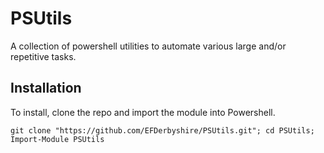 # PSUtils
A collection of powershell utilities to automate various large and/or repetitive tasks.

## Installation
To install, clone the repo and import the module into Powershell.
```
git clone "https://github.com/EFDerbyshire/PSUtils.git"; cd PSUtils; Import-Module PSUtils
```
